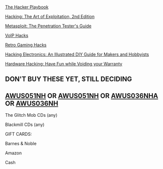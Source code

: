[The Hacker Playbook](http://www.amazon.com/Hacker-Playbook-Practical-Penetration-Testing-ebook/dp/B00J5S9OPU/)

[Hacking: The Art of Exploitation, 2nd Edition](http://www.amazon.com/Hacking-Art-Exploitation-Jon-Erickson/dp/1593271441/)

[Metasploit: The Penetration Tester's Guide](http://www.amazon.com/Metasploit-Penetration-Testers-David-Kennedy-ebook/dp/B005EI84KQ/)

[VoIP Hacks](http://www.amazon.com/VoIP-Hacks-Tools-Internet-Telephony-ebook/dp/B002SR2QJG/)

[Retro Gaming Hacks](http://www.amazon.com/Retro-Gaming-Hacks-Playing-Classics-ebook/dp/B004LRPB84/)

[Hacking Electronics: An Illustrated DIY Guide for Makers and Hobbyists](http://www.amazon.com/Hacking-Electronics-Illustrated-Makers-Hobbyists-ebook/dp/B00BPO76XE/)

[Hardware Hacking: Have Fun while Voiding your Warranty](http://www.amazon.com/Hardware-Hacking-while-Voiding-Warranty-ebook/dp/B001UN2WDY/)

DON'T BUY THESE YET, STILL DECIDING
-----------------------------------
[AWUS051NH](http://www.amazon.com/Alfa-AWUS051NH-802-11a-Wireless-9dBi/dp/B003YH1X48)
OR
[AWUS051NH](http://www.amazon.com/AWUS051NH-802-11b-802-11a-802-11g-Wireless/dp/B003YD9PRE)
OR
[AWUS036NHA](http://www.amazon.com/Alfa-AWUS036NHA-High-Wireless-Adaptor/dp/B004YD7UBQ/ref=cm_cr_pr_product_top?ie=UTF8)
OR
[AWUS036NH](http://www.amazon.com/AWUS051NH-802-11b-802-11a-802-11g-Wireless/dp/B003YD9PRE)
-----------------------------------

The Glitch Mob CDs (any)

Blackmill CDs (any)

GIFT CARDS:

Barnes & Noble

Amazon

Cash